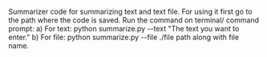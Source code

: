 Summarizer code for summarizing text and text file.
For using it first go to the path where the code is saved.
Run the command on terminal/ command prompt:
  a) For text: python summarize.py --text "The text you want to enter."
  b) For file: python summarize.py --file ./file path along with file name.
